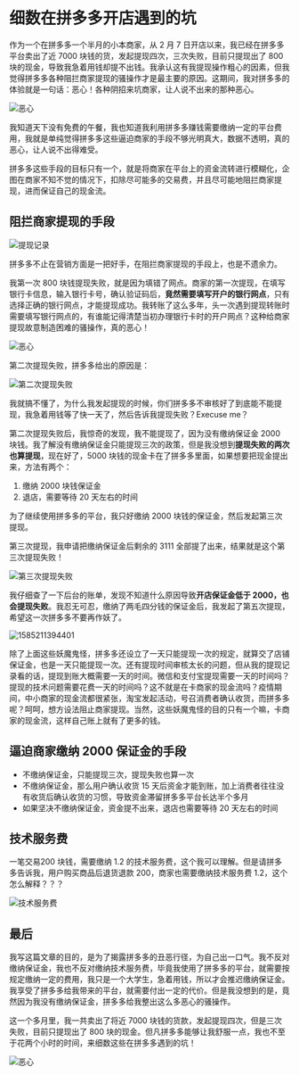 # 细数在拼多多开店遇到的坑

作为一个在拼多多一个半月的小本商家，从 2 月 7 日开店以来，我已经在拼多多平台卖出了近 7000 块钱的货，发起提现四次，三次失败，目前只提现出了 800 块的现金，导致我急着用钱却提不出钱。我承认这有我提现操作粗心的因素，但我觉得拼多多各种阻拦商家提现的骚操作才是最主要的原因。这期间，我对拼多多的体验就是一句话：恶心！各种阴招来坑商家，让人说不出来的那种恶心。

![恶心](assets/1585209988189.png)



我知道天下没有免费的午餐，我也知道我利用拼多多赚钱需要缴纳一定的平台费用，我就是单纯觉得拼多多这些逼迫商家的手段不够光明真大，数据不透明，真的恶心，让人说不出得难受。

拼多多这些手段的目标只有一个，就是将商家在平台上的资金流转进行模糊化，企图在商家不知不觉的情况下，扣除尽可能多的交易费，并且尽可能地阻拦商家提现，进而保证自己的现金流。

## 阻拦商家提现的手段

![提现记录](assets/1585208842608.png)

拼多多不止在营销方面是一把好手，在阻拦商家提现的手段上，也是不遗余力。

我第一次 800 块钱提现失败，就是因为填错了网点。商家的第一次提现，在填写银行卡信息，输入银行卡号，确认验证码后，**竟然需要填写开户的银行网点**，只有选择正确的银行网点，才能提现成功。我转账了这么多年，头一次遇到提现转账时需要填写银行网点的，有谁能记得清楚当初办理银行卡时的开户网点？这种给商家提现故意制造困难的骚操作，真的恶心！

![恶心](assets/1585209988189.png)



第二次提现失败，拼多多给出的原因是：

![第二次提现失败](assets/1585210201265.png)

我就搞不懂了，为什么我发起提现的时候，你们拼多多不审核好了到底能不能提现，我急着用钱等了快一天了，然后告诉我提现失败？Execuse me？

第二次提现失败后，我惊奇的发现，我不能提现了，因为没有缴纳保证金 2000 块钱。我了解没有缴纳保证金只能提现三次的政策，但是我没想到**提现失败的两次也算提现**，现在好了，5000 块钱的现金卡在了拼多多里面，如果想要把现金提出来，方法有两个：

1. 缴纳 2000 块钱保证金
2. 退店，需要等待 20 天左右的时间

为了继续使用拼多多的平台，我只好缴纳 2000 块钱的保证金，然后发起第三次提现。

第三次提现，我申请把缴纳保证金后剩余的 3111 全部提了出来，结果就是这个第三次提现失败！

![第三次提现失败](assets/1585210863735.png)

我仔细查了一下后台的账单，发现不知道什么原因导致**开店保证金低于 2000，也会提现失败**。我忍无可忍，缴纳了两毛四分钱的保证金后，我发起了第五次提现，希望这一次拼多多不要再作妖了。

![1585211394401](assets/1585211394401.png)

除了上面这些妖魔鬼怪，拼多多还设立了一天只能提现一次的规定，就算交了店铺保证金，也是一天只能提现一次。还有提现时间审核太长的问题，但从我的提现记录看的话，提现到账大概需要一天的时间。微信和支付宝提现需要一天的时间吗？提现的技术问题需要花费一天的时间吗？这不就是在卡商家的现金流吗？疫情期间，中小商家的现金流都很紧张，淘宝发起活动，号召消费者确认收货，而拼多多呢？呵呵，想方设法阻止商家提现。当然，这些妖魔鬼怪的目的只有一个嘛，卡商家的现金流，这样自己账上就有了更多的钱。

## 逼迫商家缴纳 2000 保证金的手段

* 不缴纳保证金，只能提现三次，提现失败也算一次
* 不缴纳保证金，那么用户确认收货 15 天后资金才能到账，加上消费者往往没有收货后确认收货的习惯，导致资金滞留拼多多平台长达半个多月
* 如果坚决不缴纳保证金，资金提不出来，退店也需要等待 20 天左右的时间

## 技术服务费

一笔交易200 块钱，需要缴纳 1.2 的技术服务费，这个我可以理解。但是请拼多多告诉我，用户购买商品后退货退款 200，商家也需要缴纳技术服务费 1.2，这个怎么解释？？？

![技术服务费](assets/1585207707744.png)



## 最后

我写这篇文章的目的，是为了揭露拼多多的丑恶行径，为自己出一口气。我不反对缴纳保证金，我也不反对缴纳技术服务费，毕竟我使用了拼多多的平台，就需要按规定缴纳一定的费用，我只是一个大学生，急着用钱，所以才会推迟缴纳保证金。我享受了拼多多给我带来的平台，就需要付出一定的代价。但是我没想到的是，竟然因为我没有缴纳保证金，拼多多给我整出这么多恶心的骚操作。

这一个多月里，我一共卖出了将近 7000 块钱的货款，发起提现四次，但是三次失败，目前只提现出了 800 块的现金。但凡拼多多能够让我舒服一点，我也不至于花两个小时的时间，来细数这些在拼多多遇到的坑！

![恶心](assets/1585209988189.png)